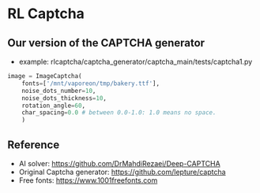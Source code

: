# RL Captcha

## Our version of the CAPTCHA generator

- example: rlcaptcha/captcha_generator/captcha_main/tests/captcha1.py
``` python
image = ImageCaptcha(
    fonts=['/mnt/vaporeon/tmp/bakery.ttf'], 
    noise_dots_number=10, 
    noise_dots_thickness=10,
    rotation_angle=60,
    char_spacing=0.0 # between 0.0-1.0: 1.0 means no space.
    )
```

## Reference
- AI solver: https://github.com/DrMahdiRezaei/Deep-CAPTCHA
- Original Captcha generator: https://github.com/lepture/captcha
- Free fonts: https://www.1001freefonts.com